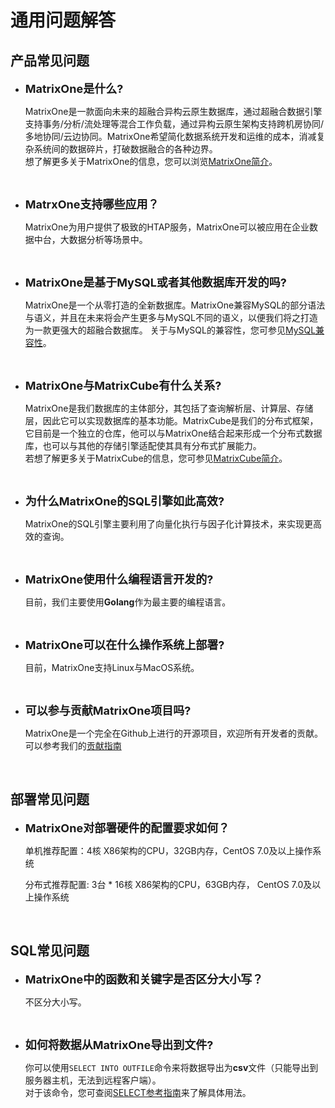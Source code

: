# **通用问题解答**

## **产品常见问题**

* <font size=4>**MatrixOne是什么?**</font>
  
  MatrixOne是一款面向未来的超融合异构云原生数据库，通过超融合数据引擎支持事务/分析/流处理等混合工作负载，通过异构云原生架构支持跨机房协同/多地协同/云边协同。MatrixOne希望简化数据系统开发和运维的成本，消减复杂系统间的数据碎片，打破数据融合的各种边界。  
  想了解更多关于MatrixOne的信息，您可以浏览[MatrixOne简介](../Overview/matrixone-introduction.md)。
<br>

* <font size=4>**MatrxOne支持哪些应用？**</font>
  
  MatrixOne为用户提供了极致的HTAP服务，MatrixOne可以被应用在企业数据中台，大数据分析等场景中。
<br>

* <font size=4>**MatrixOne是基于MySQL或者其他数据库开发的吗?**</font>
  
  MatrixOne是一个从零打造的全新数据库。MatrixOne兼容MySQL的部分语法与语义，并且在未来将会产生更多与MySQL不同的语义，以便我们将之打造为一款更强大的超融合数据库。
  关于与MySQL的兼容性，您可参见[MySQL兼容性](../Overview/mysql-compatibility.md)。
<br>

* <font size=4>**MatrixOne与MatrixCube有什么关系?**</font>
  
  MatrixOne是我们数据库的主体部分，其包括了查询解析层、计算层、存储层，因此它可以实现数据库的基本功能。MatrixCube是我们的分布式框架，它目前是一个独立的仓库，他可以与MatrixOne结合起来形成一个分布式数据库，也可以与其他的存储引擎适配使其具有分布式扩展能力。  
  若想了解更多关于MatrixCube的信息，您可参见[MatrixCube简介](../Overview/matrixcube/matrixcube-introduction.md)。
<br>

* <font size=4>**为什么MatrixOne的SQL引擎如此高效?**</font>
  
  MatrixOne的SQL引擎主要利用了向量化执行与因子化计算技术，来实现更高效的查询。  
<br>

* <font size=4>**MatrixOne使用什么编程语言开发的?**</font>
  
  目前，我们主要使用**Golang**作为最主要的编程语言。
<br>

* <font size=4>**MatrixOne可以在什么操作系统上部署?**</font>
  
  目前，MatrixOne支持Linux与MacOS系统。
<br>

* <font size=4>**可以参与贡献MatrixOne项目吗?**</font>
  
  MatrixOne是一个完全在Github上进行的开源项目，欢迎所有开发者的贡献。可以参考我们的[贡献指南](../Contribution-Guide/make-your-first-contribution.md)
<br>


## **部署常见问题**

* <font size=4>**MatrixOne对部署硬件的配置要求如何？**</font>

  单机推荐配置：4核 X86架构的CPU，32GB内存，CentOS 7.0及以上操作系统
  
  分布式推荐配置: 3台 * 16核 X86架构的CPU，63GB内存， CentOS 7.0及以上操作系统
<br>

## **SQL常见问题**

* <font size=4>**MatrixOne中的函数和关键字是否区分大小写？**</font>

  不区分大小写。
<br>

* <font size=4>**如何将数据从MatrixOne导出到文件?**</font>
  
  你可以使用`SELECT INTO OUTFILE`命令来将数据导出为**csv**文件（只能导出到服务器主机，无法到远程客户端）。  
  对于该命令，您可查阅[SELECT参考指南](../Reference/SQL-Reference/Data-Manipulation-Statements/select.md)来了解具体用法。  

